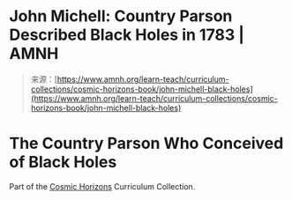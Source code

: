 <!--yml
category: 未分类
date: 2024-05-27 14:47:24
-->

# John Michell: Country Parson Described Black Holes in 1783 | AMNH

> 来源：[https://www.amnh.org/learn-teach/curriculum-collections/cosmic-horizons-book/john-michell-black-holes](https://www.amnh.org/learn-teach/curriculum-collections/cosmic-horizons-book/john-michell-black-holes)

# The Country Parson Who Conceived of Black Holes

Part of the [Cosmic Horizons](/learn-teach/curriculum-collections/cosmic-horizons-book) Curriculum Collection.